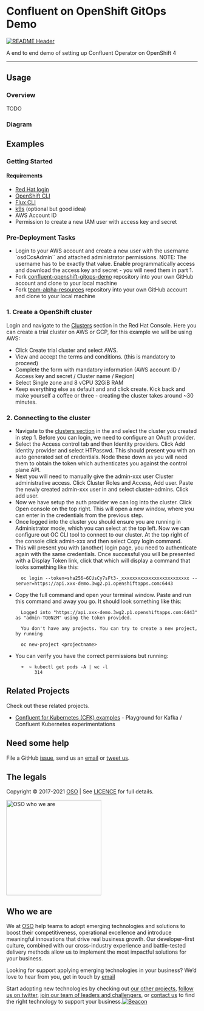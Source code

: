 
<!-- markdownlint-disable -->
# Confluent on OpenShift GitOps Demo
<!-- markdownlint-restore -->

[![README Header][readme_header_img]][readme_header_link]

<!--




  ** DO NOT EDIT THIS FILE
  **
  ** This file was automatically generated by the `build-harness`.
  ** 1) Make all changes to `README.yaml`
  ** 2) Run `make init` (you only need to do this once)
  ** 3) Run`make readme` to rebuild this file.
  **
  ** (We maintain HUNDREDS of open source projects. This is how we maintain our sanity.)
  **





-->
A end to end demo of setting up Confluent Operator on OpenShift 4

---






## Usage

### Overview
TODO

### Diagram




## Examples

### Getting Started
#### Requirements
* [Red Hat login](https://sso.redhat.com/auth/realms/redhat-external/login-actions/registration?client_id=cloud-services&tab_id=DeYAMfKt5Mo)
* [OpenShift CLI](https://formulae.brew.sh/formula/openshift-cli)
* [Flux CLI](https://fluxcd.io/docs/cmd/)
* [k9s](https://github.com/derailed/k9s) (optional but good idea)
* AWS Account ID
* Permission to create a new IAM user with access key and secret

### Pre-Deployment Tasks
* Login to your AWS account and create a new user with the username `osdCcsAdmin`` and attached administrator permissions. NOTE: The username has to be exactly that value. Enable programmatically access and download the access key and secret - you will need them in part 1. 
* Fork [confluent-openshift-gitops-demo](https://github.com/osodevops/confluent-openshift-gitops-demo) repository into your own GitHub account and clone to your local machine
* Fork [team-alpha-resources](https://github.com/osodevops/confluent-openshift-team-alpha-resources) repository into your own GitHub account and clone to your local machine

### 1. Create a OpenShift cluster
 Login and navigate to the [Clusters](https://console.redhat.com/openshift) section in the Red Hat Console. Here you can create a trial cluster on AWS or GCP, for this example we will be using AWS:
  - Click Create trial cluster and select AWS.
  - View and accept the terms and conditions. (this is mandatory to proceed) 
  - Complete the form with mandatory information (AWS account ID / Access key and secret / Cluster name / Region)
  - Select Single zone and 8 vCPU 32GiB RAM
  - Keep everything else as default and and click create. Kick back and make yourself a coffee or three - creating the cluster takes around ~30 minutes.

### 2. Connecting to the cluster
- Navigate to the [clusters section](https://console.redhat.com/openshift/) in the and select the cluster you created in step 1. Before you can login, we need to configure an OAuth provider. 
- Select the Access control tab and then Identity providers. Click Add identity provider and select HTPasswd. This should present you with an auto generated set of credentials. Node these down as you will need them to obtain the token which authenticates you against the control plane API.
- Next you will need to manually give the admin-xxx user Cluster administrative access. Click Cluster Roles and Access, Add user. Paste the newly created admin-xxx user in and select cluster-admins. Click add user.
- Now we have setup the auth provider we can log into the cluster. Click Open console on the top right. This will open a new window, where you can enter in the credentials from the previous step.
- Once logged into the cluster you should ensure you are running in Administrator mode, which you can select at the top left.  Now we can configure out OC CLI tool to connect to our cluster. At the top right of the console click admin-xxx and then select Copy login command.
- This will present you with (another) login page, you need to authenticate again with the same credentials. Once successful you will be presented with a Display Token link, click that which will display a command that looks something like this:
  ```shell
    oc login --token=sha256~6CUsCy7sFt3-_xxxxxxxxxxxxxxxxxxxxxxxxx --server=https://api.xxx-demo.3wg2.p1.openshiftapps.com:6443
  ```
- Copy the full command and open your terminal window. Paste and run this command and away you go. It should look something like this:
  ```shell
    Logged into "https://api.xxx-demo.3wg2.p1.openshiftapps.com:6443" as "admin-TQ0NzM" using the token provided.

    You don't have any projects. You can try to create a new project, by running

    oc new-project <projectname>
  ```
- You can verify you have the correct permissions but running:
  ```shell
    ➜  ~ kubectl get pods -A | wc -l
         314
  ```





## Related Projects

Check out these related projects.

- [Confluent for Kubernetes (CFK) examples](https://github.com/osodevops/confluent-kubernetes-playground) - Playground for Kafka / Confluent Kubernetes experimentations



## Need some help

File a GitHub [issue](https://github.com/osodevops/confluent-openshift-gitops-demo/issues), send us an [email][email] or [tweet us][twitter].

## The legals

Copyright © 2017-2021 [OSO](https://oso.sh) | See [LICENCE](LICENSE) for full details.

[<img src="https://oso-public-resources.s3.eu-west-1.amazonaws.com/oso-logo-green.png" alt="OSO who we are" width="250"/>](https://oso.sh/who-we-are/)

## Who we are

We at [OSO][website] help teams to adopt emerging technologies and solutions to boost their competitiveness, operational excellence and introduce meaningful innovations that drive real business growth. Our developer-first culture, combined with our cross-industry experience and battle-tested delivery methods allow us to implement the most impactful solutions for your business.

Looking for support applying emerging technologies in your business? We’d love to hear from you, get in touch by [email][email]

Start adopting new technologies by checking out [our other projects][github], [follow us on twitter][twitter], [join our team of leaders and challengers][careers], or [contact us][contact] to find the right technology to support your business.[![Beacon][beacon]][website]

  [logo]: https://oso-public-resources.s3.eu-west-1.amazonaws.com/oso-logo-green.png
  [website]: https://oso.sh?utm_source=github&utm_medium=readme&utm_campaign=osodevops/confluent-openshift-gitops-demo&utm_content=website
  [github]: https://github.com/osodevops?utm_source=github&utm_medium=readme&utm_campaign=osodevops/confluent-openshift-gitops-demo&utm_content=github
  [careers]: https://oso.sh/careers/?utm_source=github&utm_medium=readme&utm_campaign=osodevops/confluent-openshift-gitops-demo&utm_content=careers
  [contact]: https://oso.sh/contact/?utm_source=github&utm_medium=readme&utm_campaign=osodevops/confluent-openshift-gitops-demo&utm_content=contact
  [linkedin]: https://www.linkedin.com/company/oso-devops?utm_source=github&utm_medium=readme&utm_campaign=osodevops/confluent-openshift-gitops-demo&utm_content=linkedin
  [twitter]: https://twitter.com/osodevops?utm_source=github&utm_medium=readme&utm_campaign=osodevops/confluent-openshift-gitops-demo&utm_content=twitter
  [email]: mailto:enquiries@oso.sh?utm_source=github&utm_medium=readme&utm_campaign=osodevops/confluent-openshift-gitops-demo&utm_content=email
  [readme_header_img]: https://oso-public-resources.s3.eu-west-1.amazonaws.com/oso-animation.gif
  [readme_header_link]: https://oso.sh/what-we-do/?utm_source=github&utm_medium=readme&utm_campaign=osodevops/confluent-openshift-gitops-demo&utm_content=readme_header_link
  [beacon]: https://github-analyics.ew.r.appspot.com/G-WV0Q3HYW08/osodevops/confluent-openshift-gitops-demo?pixel&cs=github&cm=readme&an=confluent-openshift-gitops-demo
